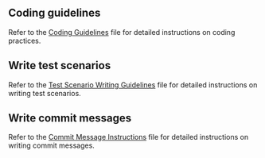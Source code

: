 ## Coding guidelines

Refer to the [Coding Guidelines](../docs/coding-guidelines.md) file for detailed instructions on coding practices.

## Write test scenarios

Refer to the [Test Scenario Writing Guidelines](../docs/test-scenario-guidelines.md) file for detailed instructions on writing test scenarios.

## Write commit messages

Refer to the [Commit Message Instructions](../docs/commit-message-instructions.md) file for detailed instructions on writing commit messages.
